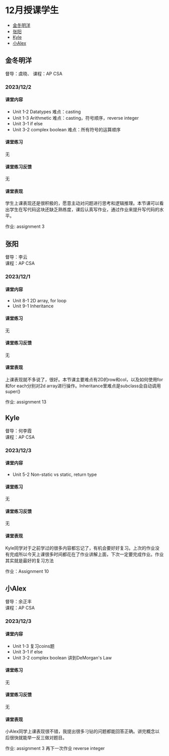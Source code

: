# 12月授课学生
- [金冬明洋](#金冬明洋)
- [张阳](#张阳)
- [Kyle](#kyle)
- [小Alex](#小Alex)

## 金冬明洋
督导：虞晓、
课程：AP CSA

### 2023/12/2
#### 课堂内容
- Unit 1-2 Datatypes 难点：casting
- Unit 1-3 Arithmetic 难点：casting，符号顺序，reverse integer
- Unit 3-1 if else
- Unit 3-2 complex boolean 难点：所有符号的运算顺序

#### 课堂练习
无

#### 课堂练习反馈
无

#### 课堂表现
学生上课表现还是很积极的，愿意主动对问题进行思考和逻辑推理。本节课可以看出学生在写代码这块还缺乏熟练度，课后认真写作业，通过作业来提升写代码的水平。

作业: assignment 3

## 张阳
督导：李云\
课程：AP CSA

### 2023/12/1
#### 课堂内容
- Unit 8-1 2D array, for loop
- Unit 9-1 Inheritance

#### 课堂练习
无

#### 课堂练习反馈
无

#### 课堂表现
上课表现就不多说了，很好。本节课主要难点有2D的row和col，以及如何使用for和for each分别对2d array进行操作。Inheritance里难点是subclass会自动调用super()

作业: assignment 13

## Kyle
督导：何李霞\
课程：AP CSA

### 2023/12/3
#### 课堂内容
- Unit 5-2 Non-static vs static, return type

#### 课堂练习
无

#### 课堂练习反馈
无

#### 课堂表现
Kyle同学对于之前学过的很多内容都忘记了，有机会要好好复习。上次的作业没有完成所以今天上课很多时间都花在了作业讲解上面，下次一定要完成作业。作业其实就是最好的复习方法

作业：Assignment 10

## 小Alex
督导：余正丰\
课程：AP CSA

### 2023/12/3
#### 课堂内容
- Unit 1-3 复习coins题
- Unit 3-1 if else
- Unit 3-2 complex boolean 讲到DeMorgan's Law

#### 课堂练习
无

#### 课堂练习反馈
无

#### 课堂表现
小Alex同学上课表现很不错，我提出很多刁钻的问题都能回答正确。讲完概念以后很快就能举一反三做对题目。

作业: assignment 3
再下一次作业 reverse integer
